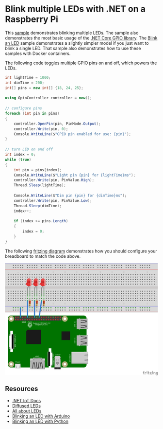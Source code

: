 # Blink multiple LEDs with .NET on a Raspberry Pi

This [sample](Program.cs) demonstrates blinking multiple LEDs. The sample also demonstrates the most basic usage of the [.NET Core GPIO library](https://www.nuget.org/packages/System.Device.Gpio). The [Blink an LED](../led-blink/README.md) sample demonstrates a slightly simpler model if you just want to blink a single LED. That sample also demonstrates how to use these samples with Docker containers.

The following code toggles multiple GPIO pins on and off, which powers the LEDs.

```csharp
int lightTime = 1000;
int dimTime = 200;
int[] pins = new int[] {18, 24, 25};

using GpioController controller = new();

// configure pins
foreach (int pin in pins)
{
    controller.OpenPin(pin, PinMode.Output);
    controller.Write(pin, 0);
    Console.WriteLine($"GPIO pin enabled for use: {pin}");
}

// turn LED on and off
int index = 0;
while (true)
{
    int pin = pins[index];
    Console.WriteLine($"Light pin {pin} for {lightTime}ms");
    controller.Write(pin, PinValue.High);
    Thread.Sleep(lightTime);

    Console.WriteLine($"Dim pin {pin} for {dimTime}ms");
    controller.Write(pin, PinValue.Low);
    Thread.Sleep(dimTime);
    index++;

    if (index >= pins.Length)
    {
        index = 0;
    }
}

```

The following [fritzing diagram](rpi-led-multiple.fzz) demonstrates how you should configure your breadboard to match the code above.

![Raspberry Pi Breadboard diagram](rpi-led-multiple_bb.png)

## Resources

* [.NET IoT Docs](https://docs.microsoft.com/dotnet/iot/)
* [Diffused LEDs](https://www.adafruit.com/product/4203)
* [All about LEDs](https://learn.adafruit.com/all-about-leds)
* [Blinking an LED with Arduino](https://learn.adafruit.com/adafruit-arduino-lesson-2-leds/blinking-the-led)
* [Blinking an LED with Python](https://learn.adafruit.com/blinking-an-led-with-beaglebone-black/writing-a-program)
